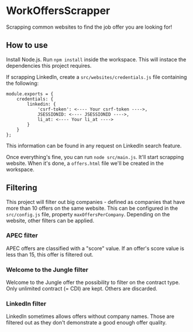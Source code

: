 # WorkOffersScrapper

Scrapping common websites to find the job offer you are looking for!

## How to use
Install Node.js.
Run `npm install` inside the workspace. This will instace the dependencies this project requires.

If scrapping LinkedIn, create a `src/websites/credentials.js` file containing the following:
```
module.exports = {
    credentials: {
        linkedin: {
            'csrf-token': <---- Your csrf-token ---->,
            JSESSIONID: <---- JSESSIONID ---->,
            li_at: <---- Your li_at ---->
        }
    }
};
```
This information can be found in any request on LinkedIn search feature.

Once everything's fine, you can run `node src/main.js`. It'll start scrapping website. When it's done, a `offers.html` file we'll be created in the workspace.

## Filtering
This project will filter out big companies - defined as companies that have more than 10 offers on the same website. This can be configured in the `src/config.js` file, property `maxOffersPerCompany`.
Depending on the website, other filters can be applied.

### APEC filter
APEC offers are classified with a "score" value. If an offer's score value is less than 15, this offer is filtered out.

### Welcome to the Jungle filter
Welcome to the Jungle offer the possibility to filter on the contract type. Only unlimited contract (= CDI) are kept. Others are discarded.

### LinkedIn filter
LinkedIn sometimes allows offers without company names. Those are filtered out as they don't demonstrate a good enough offer quality.